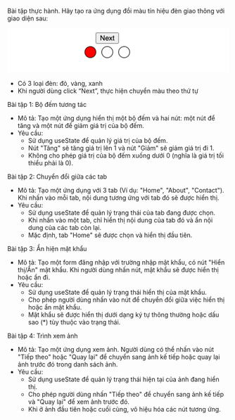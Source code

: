 Bài tập thực hành. Hãy tạo ra ứng dụng đồi màu tín hiệu đèn giao thông với giao diện sau:

![Untitled](./bt-light-traffic.png)

- Có 3 loại đèn: đỏ, vàng, xanh
- Khi người dùng click “Next”, thực hiện chuyển màu theo thứ tự


Bài tập 1: Bộ đếm tương tác
- Mô tả: Tạo một ứng dụng hiển thị một bộ đếm và hai nút: một nút để tăng và một nút để giảm giá trị của bộ đếm.
- Yêu cầu:
	+ Sử dụng useState để quản lý giá trị của bộ đếm.
	+ Nút "Tăng" sẽ tăng giá trị lên 1 và nút "Giảm" sẽ giảm giá trị đi 1.
	+ Không cho phép giá trị của bộ đếm xuống dưới 0 (nghĩa là giá trị tối thiểu phải là 0).

Bài tập 2: Chuyển đổi giữa các tab
- Mô tả: Tạo một ứng dụng với 3 tab (Ví dụ: "Home", "About", "Contact"). Khi nhấn vào mỗi tab, nội dung tương ứng với tab đó sẽ được hiển thị.
- Yêu cầu:
	+ Sử dụng useState để quản lý trạng thái của tab đang được chọn.
	+ Khi nhấn vào một tab, chỉ hiển thị nội dung của tab đó và ẩn nội dung của các tab còn lại.
	+ Mặc định, tab "Home" sẽ được chọn và hiển thị đầu tiên.
	
Bài tập 3: Ẩn hiện mật khẩu
- Mô tả: Tạo một form đăng nhập với trường nhập mật khẩu, có nút "Hiển thị/Ẩn" mật khẩu. Khi người dùng nhấn nút, mật khẩu sẽ được hiển thị hoặc ẩn đi.
- Yêu cầu:
	+ Sử dụng useState để quản lý trạng thái hiển thị của mật khẩu.
	+ Cho phép người dùng nhấn vào nút để chuyển đổi giữa việc hiển thị hoặc ẩn mật khẩu.
	+ Mật khẩu sẽ được hiển thị dưới dạng ký tự thông thường hoặc dấu sao (*) tùy thuộc vào trạng thái.

Bài tập 4: Trình xem ảnh
- Mô tả: Tạo một ứng dụng xem ảnh. Người dùng có thể nhấn vào nút "Tiếp theo" hoặc "Quay lại" để chuyển sang ảnh kế tiếp hoặc quay lại ảnh trước đó trong danh sách ảnh.
- Yêu cầu:
	+ Sử dụng useState để quản lý trạng thái hiện tại của ảnh đang hiển thị.
	+ Cho phép người dùng nhấn "Tiếp theo" để chuyển sang ảnh kế tiếp và "Quay lại" để xem ảnh trước đó.
	+ Khi ở ảnh đầu tiên hoặc cuối cùng, vô hiệu hóa các nút tương ứng.
